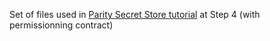 Set of files used in [Parity Secret Store tutorial](https://wiki.parity.io/Secret-Store-Tutorial-overview) at Step 4 (with permissionning contract)
